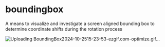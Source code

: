 # boundingbox
A means to visualize and investigate a screen aligned bounding box to determine coordinate shifts during the rotation process

![Uploading BoundingBox2024-10-2515-23-53-ezgif.com-optimize.gif…]()
